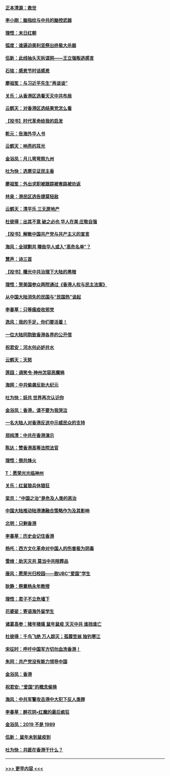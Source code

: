 #### [正本清源：救世](../pages/nsc993/n11689134.md?t=11292101) 
#### [李小刚：脑指纹与中共的脑控武器](../pages/nsc993/n11688900.md?t=11292101) 
#### [理悟：末日红朝](../pages/nsc993/n11688829.md?t=11292101) 
#### [弧度：谁逼迫美利坚祭出终极大杀器](../pages/nsc993/n11688735.md?t=11292101) 
#### [伍新：此线抽头天拆谍网——王立强叛逃感言](../pages/nsc993/n11687981.md?t=11292101) 
#### [石铭：感恩节时话感恩](../pages/nsc993/n11687568.md?t=11292101) 
#### [廖祖笙：与习近平先生“再谈谈”](../pages/nsc993/n11687005.md?t=11292101) 
#### [关乐：从香港区选看天灭中共布局](../pages/nsc993/n11686647.md?t=11292101) 
#### [云鹤天：对香港区选结果党怎么看](../pages/nsc993/n11686216.md?t=11292101) 
#### [【投书】时代革命给我的启发](../pages/nsc993/n11684287.md?t=11292101) 
#### [乾元：告海外华人书](../pages/nsc993/n11684044.md?t=11292101) 
#### [云鹤天：响亮的耳光](../pages/nsc993/n11684254.md?t=11292101) 
#### [金浴凤：月儿弯弯照九州](../pages/nsc993/n11684231.md?t=11292101) 
#### [吐为快：选票见证民主香](../pages/nsc993/n11684206.md?t=11292101) 
#### [廖祖笙：外出求职被跟踪被套路被劝返](../pages/nsc993/n11683874.md?t=11292101) 
#### [林泉：港民区选告捷莫轻敌](../pages/nsc993/n11683930.md?t=11292101) 
#### [云鹤天：清平乐 三无房地产](../pages/nsc993/n11681521.md?t=11292101) 
#### [杜彼得：出其不意 破之必也 华人在美 庄敬自强](../pages/nsc993/n11679554.md?t=11292101) 
#### [【投书】解散中国共产党与共产主义的宣言](../pages/nsc993/n11679177.md?t=11292101) 
#### [海风：全球剿共 哪些华人或入“高危名单”？](../pages/nsc993/n11678617.md?t=11292101) 
#### [慧声：诗三首](../pages/nsc993/n11678848.md?t=11292101) 
#### [【投书】曝光中共治理下大陆的黑暗](../pages/nsc993/n11678674.md?t=11292101) 
#### [理悟：贺美国参众两院通过《香港人权与民主法案》](../pages/nsc993/n11678104.md?t=11292101) 
#### [从中国大陆消失的民国与“民国热”谈起](../pages/nsc993/n11678075.md?t=11292101) 
#### [李春草：只等瘟疫收邪党](../pages/nsc993/n11677308.md?t=11292101) 
#### [逸风：我的手足，你们要活着！](../pages/nsc993/n11676352.md?t=11292101) 
#### [一位大陆同胞致香港各界的公开信](../pages/nsc993/n11675761.md?t=11292101) 
#### [祝君安：河水何必妒井水](../pages/nsc993/n11675746.md?t=11292101) 
#### [云鹤天：天怒](../pages/nsc993/n11675718.md?t=11292101) 
#### [莲园：调笑令‧神州怎容恶魔祸](../pages/nsc993/n11675648.md?t=11292101) 
#### [海网：中共偷袭反助大纪元](../pages/nsc993/n11673515.md?t=11292101) 
#### [吐为快：妖共 世界再次认识你](../pages/nsc993/n11673506.md?t=11292101) 
#### [金浴凤：香港，请不要为我哭泣](../pages/nsc993/n11673248.md?t=11292101) 
#### [一名大陆人对香港反送中示威民众的支持](../pages/nsc993/n11672615.md?t=11292101) 
#### [郑纯清：中共在香港演示](../pages/nsc993/n11670539.md?t=11292101) 
#### [陈达：赞香港高等法院法官](../pages/nsc993/n11669542.md?t=11292101) 
#### [理悟：倒共烽火](../pages/nsc993/n11668844.md?t=11292101) 
#### [T：愿荣光光临神州](../pages/nsc993/n11668421.md?t=11292101) 
#### [关乐：红鼠狼兵休猖狂](../pages/nsc993/n11668378.md?t=11292101) 
#### [梁京：“中国之治”是危及人类的恶治](../pages/nsc993/n11668328.md?t=11292101) 
#### [中国大陆推动陆港澳融合策略作为及其影响](../pages/nsc993/n11668157.md?t=11292101) 
#### [北明：只剩香港](../pages/nsc993/n11668002.md?t=11292101) 
#### [李春草：历史会记住香港](../pages/nsc993/n11667927.md?t=11292101) 
#### [杨吒：西方文化革命对中国人的伤害极为阴毒](../pages/nsc993/n11664521.md?t=11292101) 
#### [雪绮：助天灭共 莫当中共陪葬品](../pages/nsc993/n11662650.md?t=11292101) 
#### [唐风：愿荣光归校园——致UBC“爱国”学生](../pages/nsc993/n11662194.md?t=11292101) 
#### [耿静：祭奠杨永年教授](../pages/nsc993/n11662514.md?t=11292101) 
#### [理悟：君子不立危墙下](../pages/nsc993/n11662172.md?t=11292101) 
#### [花婆娑：寄语海外留学生](../pages/nsc993/n11662121.md?t=11292101) 
#### [诸葛高参：猪年猪瘟 鼠年鼠疫 天灭中共 谁挡谁亡](../pages/nsc993/n11661980.md?t=11292101) 
#### [杜彼得：千鸟飞绝 万人踪灭；孤蓑笠翁 独钓寒江](../pages/nsc993/n11661170.md?t=11292101) 
#### [宋征时：呼吁中国军方切勿血洗香港！](../pages/nsc993/n11415318.md?t=11292101) 
#### [朱同：共产党没有能力领导中国](../pages/nsc993/n11660421.md?t=11292101) 
#### [金浴凤：香港](../pages/nsc993/n11660419.md?t=11292101) 
#### [祝君安: “爱国”的概念偷换](../pages/nsc993/n11659706.md?t=11292101) 
#### [海风：中共军警攻击港中大犯下反人类罪](../pages/nsc993/n11659632.md?t=11292101) 
#### [李春草：醉花阴•红魔的最后疯狂](../pages/nsc993/n11659287.md?t=11292101) 
#### [金浴凤：2019 不是 1989](../pages/nsc993/n11657663.md?t=11292101) 
#### [伍新： 鼠年未到鼠疫到](../pages/nsc993/n11655098.md?t=11292101) 
#### [吐为快：共匪在香港干什么？](../pages/nsc993/n11654891.md?t=11292101) 

----
#### [ >>> 更早内容 <<< ](../indexes/nsc993-earlier.md)
